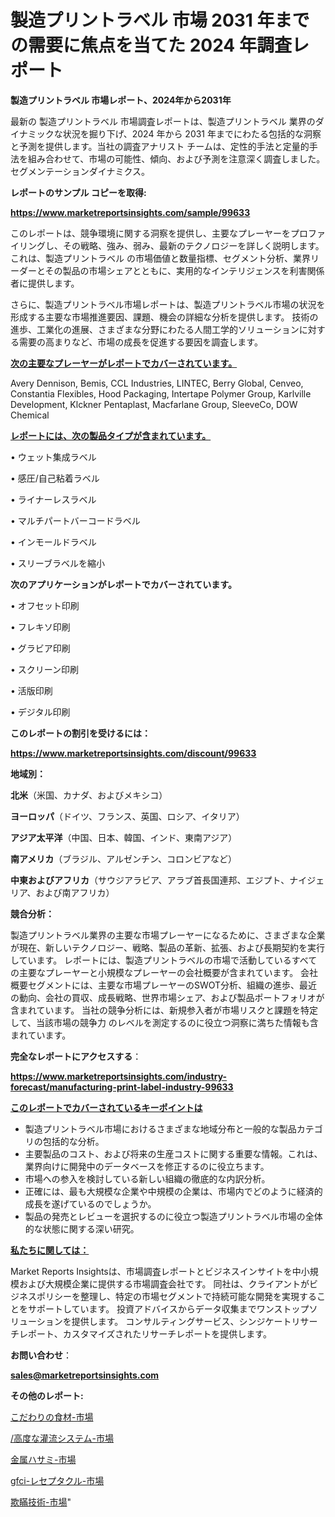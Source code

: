 # 製造プリントラベル 市場 2031 年までの需要に焦点を当てた 2024 年調査レポート

<strong>製造プリントラベル 市場レポート、2024年から2031年</strong>

最新の 製造プリントラベル 市場調査レポートは、製造プリントラベル 業界のダイナミックな状況を掘り下げ、2024 年から 2031 年までにわたる包括的な洞察と予測を提供します。当社の調査アナリスト チームは、定性的手法と定量的手法を組み合わせて、市場の可能性、傾向、および予測を注意深く調査しました。 セグメンテーションダイナミクス。



<strong>レポートのサンプル コピーを取得:</strong> <a href=https://www.marketreportsinsights.com/sample/99633>

<strong><u>https://www.marketreportsinsights.com/sample/99633</u></strong></a>

このレポートは、競争環境に関する洞察を提供し、主要なプレーヤーをプロファイリングし、その戦略、強み、弱み、最新のテクノロジーを詳しく説明します。 これは、製造プリントラベル の市場価値と数量指標、セグメント分析、業界リーダーとその製品の市場シェアとともに、実用的なインテリジェンスを利害関係者に提供します。

さらに、製造プリントラベル市場レポートは、製造プリントラベル市場の状況を形成する主要な市場推進要因、課題、機会の詳細な分析を提供します。 技術の進歩、工業化の進展、さまざまな分野にわたる人間工学的ソリューションに対する需要の高まりなど、市場の成長を促進する要因を調査します。



<strong><u>次の主要なプレーヤーがレポートでカバーされています。</u></strong>

Avery Dennison, Bemis, CCL Industries, LINTEC, Berry Global, Cenveo, Constantia Flexibles, Hood Packaging, Intertape Polymer Group, Karlville Development, Klckner Pentaplast, Macfarlane Group, SleeveCo, DOW Chemical



<strong><u><b>レポートには、次の製品タイプが含まれています。</b></u></strong>

• ウェット集成ラベル

• 感圧/自己粘着ラベル

• ライナーレスラベル

• マルチパートバーコードラベル

• インモールドラベル

• スリーブラベルを縮小



<strong><b>次のアプリケーションがレポートでカバーされています。</b></strong>

• オフセット印刷

• フレキソ印刷

• グラビア印刷

• スクリーン印刷

• 活版印刷

• デジタル印刷



<strong><b>このレポートの割引を受けるには：</b></strong><a href=https://www.marketreportsinsights.com/discount/99633>

<strong><u>https://www.marketreportsinsights.com/discount/99633</u></strong></a>



<strong>地域別：</strong>



<strong>北米</strong>（米国、カナダ、およびメキシコ）



<strong>ヨーロッパ</strong>（ドイツ、フランス、英国、ロシア、イタリア）



<strong>アジア太平洋</strong>（中国、日本、韓国、インド、東南アジア）



<strong>南アメリカ</strong>（ブラジル、アルゼンチン、コロンビアなど）



<strong>中東およびアフリカ</strong>（サウジアラビア、アラブ首長国連邦、エジプト、ナイジェリア、および南アフリカ）



<strong>競合分析：</strong>

製造プリントラベル業界の主要な市場プレーヤーになるために、さまざまな企業が現在、新しいテクノロジー、戦略、製品の革新、拡張、および長期契約を実行しています。 レポートには、製造プリントラベルの市場で活動しているすべての主要なプレーヤーと小規模なプレーヤーの会社概要が含まれています。 会社概要セグメントには、主要な市場プレーヤーのSWOT分析、組織の進歩、最近の動向、会社の買収、成長戦略、世界市場シェア、および製品ポートフォリオが含まれています。 当社の競争分析には、新規参入者が市場リスクと課題を特定して、当該市場の競争力 のレベルを測定するのに役立つ洞察に満ちた情報も含まれています。



<strong>完全なレポートにアクセスする</strong>：

<a href=https://www.marketreportsinsights.com/industry-forecast/manufacturing-print-label-industry-99633>

<strong><u>https://www.marketreportsinsights.com/industry-forecast/manufacturing-print-label-industry-99633</u></strong></a>



<strong><u><b>このレポートでカバーされているキーポイントは</b></u></strong>
<ul>
  <li>製造プリントラベル市場におけるさまざまな地域分布と一般的な製品カテゴリの包括的な分析。</li>
  <li>主要製品のコスト、および将来の生産コストに関する重要な情報。これは、業界向けに開発中のデータベースを修正するのに役立ちます。</li>
  <li>市場への参入を検討している新しい組織の徹底的な内訳分析。</li>
  <li>正確には、最も大規模な企業や中規模の企業は、市場内でどのように経済的成長を遂げているのでしょうか。</li>
  <li>製品の発売とレビューを選択するのに役立つ製造プリントラベル市場の全体的な状態に関する深い研究。</li>
</ul>


<strong><u><b>私たちに関しては：</b></u></strong>

Market Reports Insightsは、市場調査レポートとビジネスインサイトを中小規模および大規模企業に提供する市場調査会社です。 同社は、クライアントがビジネスポリシーを整理し、特定の市場セグメントで持続可能な開発を実現することをサポートしています。 投資アドバイスからデータ収集までワンストップソリューションを提供します。 コンサルティングサービス、シンジケートリサーチレポート、カスタマイズされたリサーチレポートを提供します。



<strong><b>お問い合わせ</b></strong>：

<a href=mailto:sales@marketreportsinsights.com>

<strong><u>sales@marketreportsinsights.com</u></strong></a>



<strong>その他のレポート:</strong>

<a href=https://www.linkedin.com/pulse/こだわりの食材-市場-2023-推進要因と成長機会-2030-analytics-achievers-24-analysis-d5kuc/>こだわりの食材-市場</a>

<a href=https://www.linkedin.com/pulse//高度な灌流システム-市場-2023-swot-分析と成長率-2030-ej1rf/>/高度な灌流システム-市場</a>

<a href=https://www.linkedin.com/pulse/金属ハサミ-市場-2023-総合分析と事業成長戦略-2030-trend-tracking-toolbox-24-analysis-qo0df/>金属ハサミ-市場</a>

<a href=https://www.linkedin.com/pulse/gfci-レセプタクル-市場-2023-新興市場-将来の動向と市場需要-2030-pr-news-hub-mwr9f/>gfci-レセプタクル-市場</a>

<a href=https://www.linkedin.com/pulse/欺瞞技術-市場-2023-競争分析と事業成長-2030-consumer-connection-collective-360-rephf/>欺瞞技術-市場</a>"

